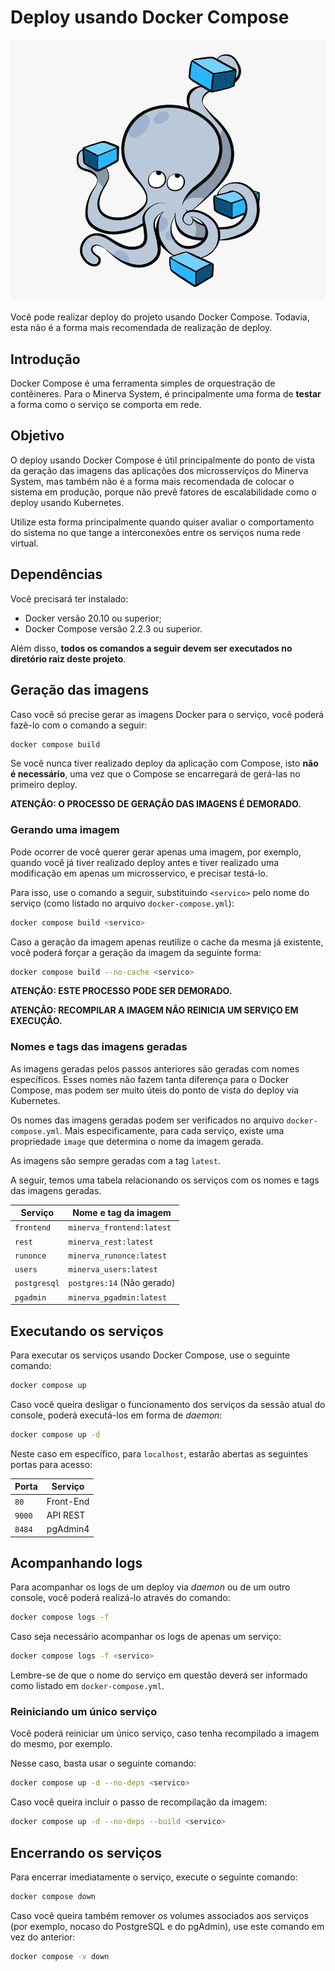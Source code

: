 # Deploy usando Docker Compose

![Docker Compose](./docker-compose.png)

Você pode realizar deploy do projeto usando Docker Compose. Todavia,
esta não é a forma mais recomendada de realização de deploy.



## Introdução

Docker Compose é uma ferramenta simples de orquestração de contêineres.
Para o Minerva System, é principalmente uma forma de **testar** a forma
como o serviço se comporta em rede.




## Objetivo

O deploy usando Docker Compose é útil principalmente do ponto de vista
da geração das imagens das aplicações dos microsserviços do Minerva
System, mas também não é a forma mais recomendada de colocar o sistema
em produção, porque não prevê fatores de escalabilidade como o deploy
usando Kubernetes.

Utilize esta forma principalmente quando quiser avaliar o comportamento
do sistema no que tange a interconexões entre os serviços numa rede
virtual.




## Dependências

Você precisará ter instalado:

- Docker versão 20.10 ou superior;
- Docker Compose versão 2.2.3 ou superior.

Além disso, **todos os comandos a seguir devem ser executados no
diretório raiz deste projeto**.



## Geração das imagens

Caso você só precise gerar as imagens Docker para o serviço, você
poderá fazê-lo com o comando a seguir:

```bash
docker compose build
```

Se você nunca tiver realizado deploy da aplicação com Compose, isto
**não é necessário**, uma vez que o Compose se encarregará de gerá-las
no primeiro deploy.

**ATENÇÃO: O PROCESSO DE GERAÇÃO DAS IMAGENS É DEMORADO.**


### Gerando uma imagem

Pode ocorrer de você querer gerar apenas uma imagem, por exemplo, quando
você já tiver realizado deploy antes e tiver realizado uma modificação
em apenas um microsservico, e precisar testá-lo.

Para isso, use o comando a seguir, substituindo `<servico>` pelo nome
do serviço (como listado no arquivo `docker-compose.yml`):

```bash
docker compose build <servico>
```

Caso a geração da imagem apenas reutilize o cache da mesma já existente,
você poderá forçar a geração da imagem da seguinte forma:

```bash
docker compose build --no-cache <servico>
```

**ATENÇÃO: ESTE PROCESSO PODE SER DEMORADO.**

**ATENÇÃO: RECOMPILAR A IMAGEM NÃO REINICIA UM SERVIÇO EM EXECUÇÃO.**



### Nomes e tags das imagens geradas

As imagens geradas pelos passos anteriores são geradas com nomes
específicos. Esses nomes não fazem tanta diferença para o Docker
Compose, mas podem ser muito úteis do ponto de vista do deploy via
Kubernetes.

Os nomes das imagens geradas podem ser verificados no arquivo
`docker-compose.yml`. Mais especificamente, para cada serviço, existe
uma propriedade `image` que determina o nome da imagem gerada.

As imagens são sempre geradas com a tag `latest`.

A seguir, temos uma tabela relacionando os serviços com os nomes e tags
das imagens geradas.

| Serviço      | Nome e tag da imagem       |
|--------------|----------------------------|
| `frontend`   | `minerva_frontend:latest`  |
| `rest`       | `minerva_rest:latest`      |
| `runonce`    | `minerva_runonce:latest`   |
| `users`      | `minerva_users:latest`     |
| `postgresql` | `postgres:14` (Não gerado) |
| `pgadmin`    | `minerva_pgadmin:latest`   |





## Executando os serviços

Para executar os serviços usando Docker Compose, use o seguinte
comando:

```bash
docker compose up
```

Caso você queira desligar o funcionamento dos serviços da sessão
atual do console, poderá executá-los em forma de *daemon*:

```bash
docker compose up -d
```

Neste caso em específico, para `localhost`, estarão abertas as
seguintes portas para acesso:

| Porta  | Serviço   |
|--------|-----------|
| `80`   | Front-End |
| `9000` | API REST  |
| `8484` | pgAdmin4  |



## Acompanhando logs

Para acompanhar os logs de um deploy via *daemon* ou de um outro
console, você poderá realizá-lo através do comando:

```bash
docker compose logs -f
```

Caso seja necessário acompanhar os logs de apenas um serviço:

```bash
docker compose logs -f <servico>
```

Lembre-se de que o nome do serviço em questão deverá ser informado
como listado em `docker-compose.yml`.


### Reiniciando um único serviço

Você poderá reiniciar um único serviço, caso tenha recompilado a imagem
do mesmo, por exemplo.

Nesse caso, basta usar o seguinte comando:

```bash
docker compose up -d --no-deps <servico>
```

Caso você queira incluir o passo de recompilação da imagem:

```bash
docker compose up -d --no-deps --build <servico>
```




## Encerrando os serviços

Para encerrar imediatamente o serviço, execute o seguinte comando:

```bash
docker compose down
```

Caso você queira também remover os volumes associados aos serviços
(por exemplo, nocaso do PostgreSQL e do pgAdmin), use este comando
em vez do anterior:

```bash
docker compose -v down
```
